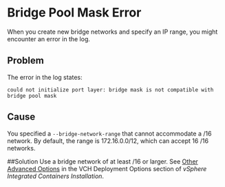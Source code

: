 # Bridge Pool Mask Error
When you create new bridge networks and specify an IP range, you might encounter an error in the log.

## Problem
The error in the log states:

	could not initialize port layer: bridge mask is not compatible with bridge pool mask  

## Cause

You specified a `--bridge-network-range` that cannot accommodate a /16 network. By default, the range is 172.16.0.0/12, which can accept 16 /16 networks.

##Solution
Use a bridge network of at least /16 or larger. See [Other Advanced Options](../vic_installation/vch_installer_options.html#adv-other) in the VCH Deployment Options section of *vSphere Integrated Containers Installation*.